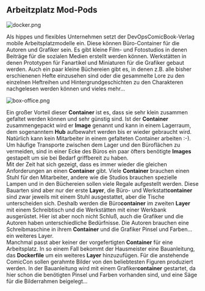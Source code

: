 ## Arbeitzplatz Mod-Pods

![docker.png](../../Logos/Docker.png)

Als hippes und flexibles Unternehmen setzt der DevOpsComicBook-Verlag mobile Arbeitsplatzmodelle ein. Diese können Büro-Container für die Autoren und Grafiker sein. Es gibt kleine Film- und Fotostudios in denen Beiträge für die sozialen Medien erstellt werden können. Werkstätten in denen Prototypen für Fanartikel und Miniaturen für die Grafiker gebaut werden. Auch ein paar kleine Büchereien gibt es, in denen z.B. alle bisher erschienenen Hefte einzusehen sind oder die gesammelte Lore zu den einzelnen Heftreihen und Hintergrundgeschichten zu den Charakteren nachgelesen werden können und vieles mehr...

![box-office.png](../../DrawIos/DevOpsComicBooks/cube_office.drawio.png)

Ein großer Vorteil dieser **Container** ist es, dass sie sehr klein zusammen gefaltet werden können und sehr günstig sind. Ist der **Container** zusammengepackt wird er **Image** genannt und kann in einem Lagerraum, dem sogenanntem **Hub** aufbewahrt werden bis er wieder gebraucht wird. Natürlich kann kein Mitarbeiter in einem gefalteten Container arbeiten :-). Um häufige Transporte zwischen dem Lager und den Büroflächen zu vermeiden, sind in einer Ecke des Büros ein paar öfters benötigte **Images** gestapelt um sie bei Bedarf griffbereit zu haben.  
Mit der Zeit hat sich gezeigt, dass es immer wieder die gleichen Anforderungen an einen **Container** gibt. Viele **Container** brauchen einen Stuhl für den Mitarbeiter, andere wie die Studios brauchen spezielle Lampen und in den Büchereien sollen viele Regale aufgestellt werden. Diese Bauarten sind aber nur der erste **Layer**, die Büro- und Werkstatt**container** sind zwar jeweils mit einem Stuhl ausgestattet, aber die Tische unterscheiden sich. Deshalb werden die Büro**container** im zweiten **Layer** mit einem Schreibtisch und die Werkstätten mit einer Werkbank ausgerüstet. Hier ist aber noch nicht Schluß, auch die Grafiker und die Autoren haben unterschiedliche Bedürfnisse. Die Autoren brauchen eine Schreibmaschine in ihrem **Container** und die Grafiker Pinsel und Farben... ein weiteres Layer.  
Manchmal passt aber keiner der vorgefertigten **Container** für eine Arbeitsplatz. In so einem Fall bekommt der Hausmeister eine Bauanleitung, das **Dockerfile** um ein weiteres **Layer** hinzuzufügen. Für die anstehende ComicCon sollen gerahmte Bilder von den beliebtesten Figuren produziert werden. In der Bauanleitung wird mit einem Grafiker**container** gestartet, da hier schon die benötigten Pinsel und Farben vorhanden sind, und eine Säge für die Bilderrahmen beigelegt...  

